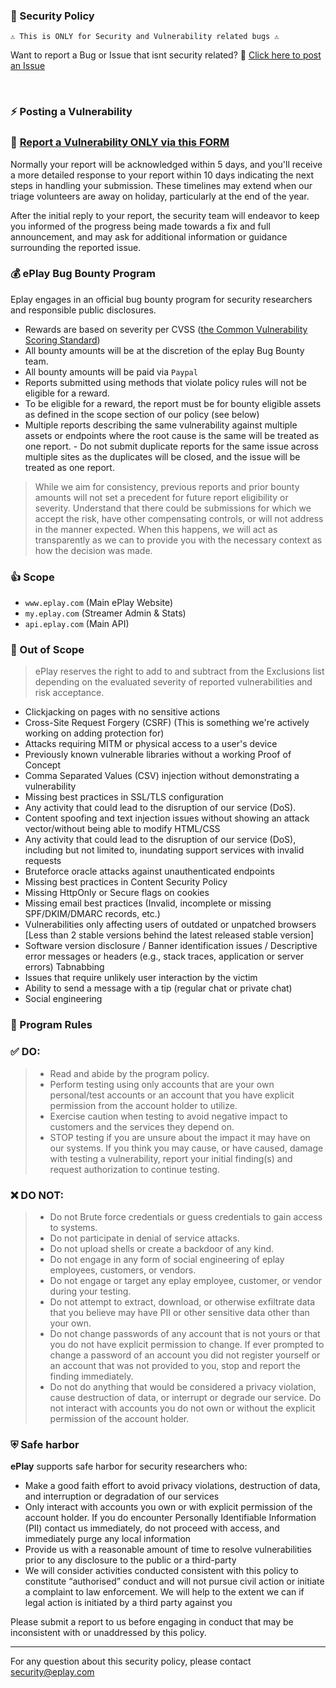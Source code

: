 ### 📕 Security Policy
```
⚠️ This is ONLY for Security and Vulnerability related bugs ⚠️
```
Want to report a Bug or Issue that isnt security related? 
📝 [Click here to post an Issue](https://github.com/dlxmedia/commnunity/issue/new)

<br>

### ⚡️ Posting a Vulnerability 

### 📝 [Report a Vulnerability ONLY via this FORM](https://docs.google.com/forms/d/e/1FAIpQLSda_QNDQwFJTFtzGVkYhAaXc5m4Sqv6ivSeHYBhNigtA3jCqg/viewform?usp=pp_url&entry.1820994568=WWW.EPLAY.COM&entry.868338315=3&entry.149164797=Summary:%0A%5Badd+summary+of+the+vulnerability%5D%0A%0ASteps+To+Reproduce:%0A%5Badd+details+for+how+we+can+reproduce+the+issue%5D%0A%0A%5Badd+step%5D%0A%5Badd+step%5D%0A%5Badd+step%5D%0ASupporting+Material/References:%0A%5Blist+any+additional+material+(e.g.+screenshots,+logs,+etc.)%5D%0A%0A%5Battachment+/+reference%5D)

Normally your report will be acknowledged within 5 days, and you'll receive
a more detailed response to your report within 10 days indicating the
next steps in handling your submission. These timelines may extend when
our triage volunteers are away on holiday, particularly at the end of the
year.

After the initial reply to your report, the security team will endeavor to keep
you informed of the progress being made towards a fix and full announcement,
and may ask for additional information or guidance surrounding the reported
issue.

### 💰 ePlay Bug Bounty Program

Eplay engages in an official bug bounty program for security researchers and responsible public disclosures.
- Rewards are based on severity per CVSS ([the Common Vulnerability Scoring Standard](https://www.first.org/cvss/))
- All bounty amounts will be at the discretion of the eplay Bug Bounty team.
- All bounty amounts will be paid via `Paypal`
- Reports submitted using methods that violate policy rules will not be eligible for a reward.
- To be eligible for a reward, the report must be for bounty eligible assets as defined in the scope section of our policy (see below)
- Multiple reports describing the same vulnerability against multiple assets or endpoints where the root cause is the same will be treated as one report. - Do not submit duplicate reports for the same issue across multiple sites as the duplicates will be closed, and the issue will be treated as one report.
> While we aim for consistency, previous reports and prior bounty amounts will not set a precedent for future report eligibility or severity.
> Understand that there could be submissions for which we accept the risk, have other compensating controls, or will not address in the manner expected.
> When this happens, we will act as transparently as we can to provide you with the necessary context as how the decision was made.

### 👍 Scope
- `www.eplay.com` (Main ePlay Website)
- `my.eplay.com` (Streamer Admin & Stats)
- `api.eplay.com` (Main API)

### 🚫 Out of Scope
> ePlay reserves the right to add to and subtract from the Exclusions list depending on the evaluated severity of reported vulnerabilities and risk acceptance.

- Clickjacking on pages with no sensitive actions
- Cross-Site Request Forgery (CSRF) (This is something we're actively working on adding protection for)
- Attacks requiring MITM or physical access to a user's device
- Previously known vulnerable libraries without a working Proof of Concept
- Comma Separated Values (CSV) injection without demonstrating a vulnerability
- Missing best practices in SSL/TLS configuration
- Any activity that could lead to the disruption of our service (DoS).
- Content spoofing and text injection issues without showing an attack vector/without being able to modify HTML/CSS
- Any activity that could lead to the disruption of our service (DoS), including but not limited to, inundating support services with invalid requests
- Bruteforce oracle attacks against unauthenticated endpoints
- Missing best practices in Content Security Policy
- Missing HttpOnly or Secure flags on cookies
- Missing email best practices (Invalid, incomplete or missing SPF/DKIM/DMARC records, etc.)
- Vulnerabilities only affecting users of outdated or unpatched browsers [Less than 2 stable versions behind the latest released stable version]
- Software version disclosure / Banner identification issues / Descriptive error messages or headers (e.g., stack traces, application or server errors)
Tabnabbing
- Issues that require unlikely user interaction by the victim
- Ability to send a message with a tip (regular chat or private chat)
- Social engineering

### 📘 Program Rules

### ✅ DO:
> - Read and abide by the program policy.
> - Perform testing using only accounts that are your own personal/test accounts or an account that you have explicit permission from the account holder to utilize.
> - Exercise caution when testing to avoid negative impact to customers and the services they depend on.
> - STOP testing if you are unsure about the impact it may have on our systems. If you think you may cause, or have caused, damage with testing a vulnerability, report your initial finding(s) and request authorization to continue testing.

### ❌ DO NOT:
> - Do not Brute force credentials or guess credentials to gain access to systems.
> - Do not participate in denial of service attacks.
> - Do not upload shells or create a backdoor of any kind.
> - Do not engage in any form of social engineering of eplay employees, customers, or vendors.
> - Do not engage or target any eplay employee, customer, or vendor during your testing.
> - Do not attempt to extract, download, or otherwise exfiltrate data that you believe may have PII or other sensitive data other than your own.
> - Do not change passwords of any account that is not yours or that you do not have explicit permission to change. If ever prompted to change a password of an account you did not register yourself or an account that was not provided to you, stop and report the finding immediately.
> - Do not do anything that would be considered a privacy violation, cause destruction of data, or interrupt or degrade our service. Do not interact with accounts you do not own or without the explicit permission of the account holder.

### ⛨ Safe harbor

**ePlay** supports safe harbor for security researchers who:

*   Make a good faith effort to avoid privacy violations, destruction of data,
    and interruption or degradation of our services
*   Only interact with accounts you own or with explicit permission of the
    account holder.
    If you do encounter Personally Identifiable Information (PII) contact us
    immediately, do not proceed with access, and immediately purge any local
    information
*   Provide us with a reasonable amount of time to resolve vulnerabilities prior
    to any disclosure to the public or a third-party
*   We will consider activities conducted consistent with this policy to
    constitute “authorised” conduct and will not pursue civil action or initiate
    a complaint to law enforcement.
    We will help to the extent we can if legal action is initiated by a third
    party against you

Please submit a report to us before engaging in conduct that may be inconsistent
with or unaddressed by this policy.

---
For any question about this security policy, please contact <security@eplay.com>
